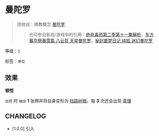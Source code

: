 # 曼陀罗

> 捏他自：佛教概念 [曼陀罗](https://zh.wikipedia.org/wiki/%E6%9B%BC%E8%8D%BC%E7%BE%85)
>> 也可参见影视/游戏中的引用：[绝命毒师第二季第十一集解析](https://www.bilibili.com/video/BV1aP411i7m3?t=3844.5)，[东方幕华祭春雪篇 八云蓝 天星曼陀罗](https://www.bilibili.com/video/BV1NmmBYGEzN)，[秘封噩梦日记 纯狐 迷幻曼陀罗](https://www.bilibili.com/video/BV1Kv4y1j7h6)

等级：`2`

标签：`单位`

## 效果

**顿悟**

`出现` 时 `抽出` **1** 张牌并将自身变形为 [挡路树根](挡路树根.md)。每 **3** 次还会出现 [真理](../卡牌组/真理.md)

## CHANGELOG

- [1.0.0] 引入
